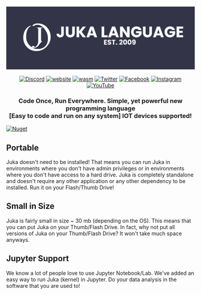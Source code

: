 <p align="center">
  
  [![Juka](profile/juka_established.png)](https://jukalang.com)
    
  <center>

  [![Discord](https://img.shields.io/badge/Discord-5865F2?style=for-the-badge&logo=discord&logoColor=white)](https://discord.gg/MsKWsErzfp)
  [![website](https://img.shields.io/badge/website-000000?style=for-the-badge&logo=About.me&logoColor=white)](https://jukalang.com)
  [![wasm](https://img.shields.io/badge/wasm-00aa00?style=for-the-badge&logo=WebAssembly&logoColor=white)](https://jukalang.com)
  [![Twitter](https://img.shields.io/badge/Twitter-1DA1F2?style=for-the-badge&logo=twitter&logoColor=white)](https://twitter.com/@jukalang)
  [![Facebook](https://img.shields.io/badge/Facebook-1877F2?style=for-the-badge&logo=facebook&logoColor=white)](https://www.facebook.com/jukalang)
  [![Instagram](https://img.shields.io/badge/Instagram-E4405F?style=for-the-badge&logo=instagram&logoColor=white)](https://www.instagram.com/jukalanguage/)
  [![YouTube](https://img.shields.io/badge/YouTube-FF0000?style=for-the-badge&logo=youtube&logoColor=white)](https://www.youtube.com/channel/UCRkKqD0fnuVAJLJe9p4ZiKQ)
  
  </center>

  <h3 align="center"><b>Code Once, Run Everywhere. Simple, yet powerful new programming language</b> <br> [Easy to code and run on any system] IOT devices supported!</h3>

</p>

[![Nuget](https://img.shields.io/nuget/dt/JukaCompiler)](https://www.nuget.org/packages/JukaCompiler)

## Portable
Juka doesn't need to be installed! That means you can run Juka in environments where you don't have admin privileges or in environments where you don't have access to a hard drive. Juka is completely standalone and doesn't require any other application or any other dependency to be installed. Run it on your Flash/Thumb Drive!

## Small in Size
Juka is fairly small in size ~ 30 mb (depending on the OS). This means that you can put Juka on your Thumb/Flash Drive. In fact, why not put all versions of Juka on your Thumb/Flash Drive? It won't take much space anyways.

## Jupyter Support
We know a lot of people love to use Jupyter Notebook/Lab. We've added an easy way to run Juka (kernel) in Jupyter. Do your data analysis in the software that you are used to!
